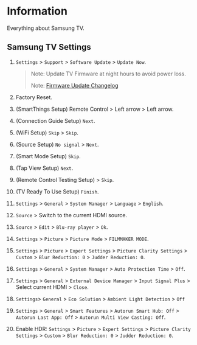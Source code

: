 # Information

Everything about Samsung TV.

## Samsung TV Settings

1. `Settings` > `Support` > `Software Update` > `Update Now`.

   > Note: Update TV Firmware at night hours to avoid power loss.
   >
   > Note: [Firmware Update Changelog](https://eu.community.samsung.com/t5/tv/tv-firmware-changelogs-on-german-community/td-p/1846870)

1. Factory Reset.
1. (SmartThings Setup) Remote Control > Left arrow > Left arrow.
1. (Connection Guide Setup) `Next`.
1. (WiFi Setup) `Skip` > `Skip`.
1. (Source Setup) `No signal` > `Next`.
1. (Smart Mode Setup) `Skip`.
1. (Tap View Setup) `Next`.
1. (Remote Control Testing Setup) > `Skip`.
1. (TV Ready To Use Setup) `Finish`.
1. `Settings` > `General` > `System Manager` > `Language` > `English`.
1. `Source` > Switch to the current HDMI source.
1. `Source` > `Edit` > `Blu-ray player` > `Ok`.
1. `Settings` > `Picture` > `Picture Mode` > `FILMMAKER MODE`.
1. `Settings` > `Picture` > `Expert Settings` > `Picture Clarity Settings` > `Custom` > `Blur Reduction: 0` > `Judder Reduction: 0`.
1. `Settings` > `General` > `System Manager` > `Auto Protection Time` > `Off`.
1. `Settings` > `General` > `External Device Manager` > `Input Signal Plus` > Select current HDMI > `Close`.
1. `Settings`> `General` > `Eco Solution` > `Ambient Light Detection` > `Off`
1. `Settings` > `General` > `Smart Features` > `Autorun Smart Hub: Off` > `Autorun Last App: Off` > `Autorun Multi View Casting: Off`.
1. Enable HDR: `Settings` > `Picture` > `Expert Settings` > `Picture Clarity Settings` > `Custom` > `Blur Reduction: 0` > `Judder Reduction: 0`.
